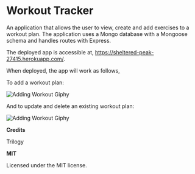 # Workout Tracker

An application that allows the user to view, create and add exercises to a workout plan. The application uses a Mongo database with a Mongoose schema and handles routes with Express. 

The deployed app is accessible at, https://sheltered-peak-27415.herokuapp.com/. 

When deployed, the app will work as follows,

To add a workout plan:

![Adding Workout Giphy](addingWorkout.gif)

And to update and delete an existing workout plan:

![Adding Workout Giphy](updatingAndDeletingWorkout.gif)

**Credits**

Trilogy

**MIT**

Licensed under the MIT license.
